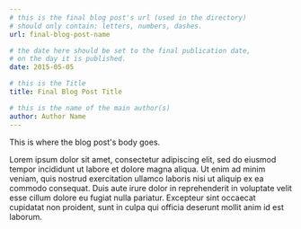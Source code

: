 ```yaml
---
# this is the final blog post's url (used in the directory)
# should only contain: letters, numbers, dashes.
url: final-blog-post-name

# the date here should be set to the final publication date,
# on the day it is published.
date: 2015-05-05

# this is the Title
title: Final Blog Post Title

# this is the name of the main author(s)
author: Author Name
---
```


This is where the blog post's body goes.

Lorem ipsum dolor sit amet, consectetur adipiscing elit, sed do eiusmod tempor incididunt ut labore et dolore magna aliqua. Ut enim ad minim veniam, quis nostrud exercitation ullamco laboris nisi ut aliquip ex ea commodo consequat. Duis aute irure dolor in reprehenderit in voluptate velit esse cillum dolore eu fugiat nulla pariatur. Excepteur sint occaecat cupidatat non proident, sunt in culpa qui officia deserunt mollit anim id est laborum.
